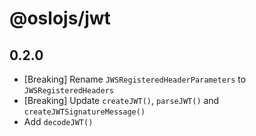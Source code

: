 # @oslojs/jwt

## 0.2.0

- [Breaking] Rename `JWSRegisteredHeaderParameters` to `JWSRegisteredHeaders`
- [Breaking] Update `createJWT()`, `parseJWT()` and `createJWTSignatureMessage()`
- Add `decodeJWT()`
